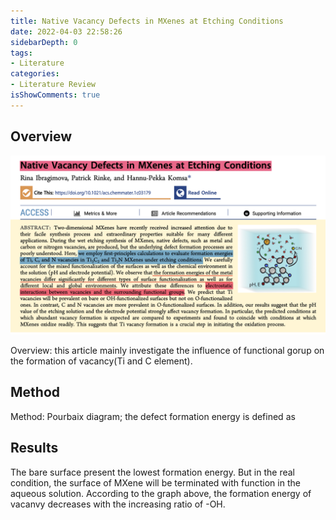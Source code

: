 ```yaml
---
title: Native Vacancy Defects in MXenes at Etching Conditions
date: 2022-04-03 22:58:26
sidebarDepth: 0
tags:
- Literature 
categories:
- Literature Review
isShowComments: true
---
```


<Boxx/>

## Overview
![abstract](../../.vuepress/public/img/essay/overview.png)

Overview: this article mainly investigate the influence of functional gorup on the formation of vacancy(Ti and C element).

<!-- more -->

## Method
Method: Pourbaix diagram; the defect formation energy is defined as 

## Results
The bare surface present the lowest formation energy. But in the real condition, the surface of MXene will be terminated with function in the aqueous solution. According to the graph above, the formation energy of vacanvy decreases with the increasing ratio of -OH.

<Reward/>
